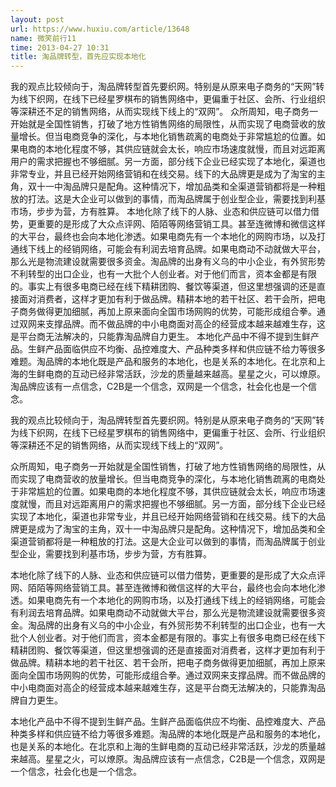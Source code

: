 ```yaml
---
layout: post
url: https://www.huxiu.com/article/13648
name: 微笑前行11
time: 2013-04-27 10:31
title: 淘品牌转型，首先应实现本地化
---
```

我的观点比较倾向于，淘品牌转型首先要织网。特别是从原来电子商务的“天网”转为线下织网，在线下已经星罗棋布的销售网络中，更偏重于社区、会所、行业组织等深耕还不足的销售网络，从而实现线下线上的“双网”。 众所周知，电子商务一开始就是全国性销售，打破了地方性销售网络的局限性，从而实现了电商营收的放量增长。但当电商竞争的深化，与本地化销售疏离的电商处于非常尴尬的位置。如果电商的本地化程度不够，其供应链就会太长，响应市场速度就慢，而且对远距离用户的需求把握也不够细腻。另一方面，部分线下企业已经实现了本地化，渠道也非常专业，并且已经开始网络营销和在线交易。线下的大品牌更是成为了淘宝的主角，双十一中淘品牌只是配角。这种情况下，增加品类和全渠道营销都将是一种粗放的打法。这是大企业可以做到的事情，而淘品牌属于创业型企业，需要找到利基市场，步步为营，方有胜算。 本地化除了线下的人脉、业态和供应链可以借力借势，更重要的是形成了大众点评网、陌陌等网络营销工具。甚至连微博和微信这样的大平台，最终也会向本地化渗透。如果电商先有一个本地化的网购市场，以及打通线下线上的经销网络，可能会有利润去培育品牌。如果电商动不动就做大平台，那么光是物流建设就需要很多资金。淘品牌的出身有义乌的中小企业，有外贸形势不利转型的出口企业，也有一大批个人创业者。对于他们而言，资本金都是有限的。事实上有很多电商已经在线下精耕团购、餐饮等渠道，但这里想强调的还是直接面对消费者，这样才更加有利于做品牌。精耕本地的若干社区、若干会所，把电子商务做得更加细腻，再加上原来面向全国市场网购的优势，可能形成组合拳。通过双网来支撑品牌。而不做品牌的中小电商面对高企的经营成本越来越难生存，这是平台商无法解决的，只能靠淘品牌自力更生。 本地化产品中不得不提到生鲜产品。生鲜产品面临供应不均衡、品控难度大、产品种类多样和供应链不给力等很多难题。淘品牌的本地化既是产品和服务的本地化，也是关系的本地化。在北京和上海的生鲜电商的互动已经非常活跃，沙龙的质量越来越高。星星之火，可以燎原。淘品牌应该有一点信念，C2B是一个信念，双网是一个信念，社会化也是一个信念。

我的观点比较倾向于，淘品牌转型首先要织网。特别是从原来电子商务的“天网”转为线下织网，在线下已经星罗棋布的销售网络中，更偏重于社区、会所、行业组织等深耕还不足的销售网络，从而实现线下线上的“双网”。

众所周知，电子商务一开始就是全国性销售，打破了地方性销售网络的局限性，从而实现了电商营收的放量增长。但当电商竞争的深化，与本地化销售疏离的电商处于非常尴尬的位置。如果电商的本地化程度不够，其供应链就会太长，响应市场速度就慢，而且对远距离用户的需求把握也不够细腻。另一方面，部分线下企业已经实现了本地化，渠道也非常专业，并且已经开始网络营销和在线交易。线下的大品牌更是成为了淘宝的主角，双十一中淘品牌只是配角。这种情况下，增加品类和全渠道营销都将是一种粗放的打法。这是大企业可以做到的事情，而淘品牌属于创业型企业，需要找到利基市场，步步为营，方有胜算。

本地化除了线下的人脉、业态和供应链可以借力借势，更重要的是形成了大众点评网、陌陌等网络营销工具。甚至连微博和微信这样的大平台，最终也会向本地化渗透。如果电商先有一个本地化的网购市场，以及打通线下线上的经销网络，可能会有利润去培育品牌。如果电商动不动就做大平台，那么光是物流建设就需要很多资金。淘品牌的出身有义乌的中小企业，有外贸形势不利转型的出口企业，也有一大批个人创业者。对于他们而言，资本金都是有限的。事实上有很多电商已经在线下精耕团购、餐饮等渠道，但这里想强调的还是直接面对消费者，这样才更加有利于做品牌。精耕本地的若干社区、若干会所，把电子商务做得更加细腻，再加上原来面向全国市场网购的优势，可能形成组合拳。通过双网来支撑品牌。而不做品牌的中小电商面对高企的经营成本越来越难生存，这是平台商无法解决的，只能靠淘品牌自力更生。

本地化产品中不得不提到生鲜产品。生鲜产品面临供应不均衡、品控难度大、产品种类多样和供应链不给力等很多难题。淘品牌的本地化既是产品和服务的本地化，也是关系的本地化。在北京和上海的生鲜电商的互动已经非常活跃，沙龙的质量越来越高。星星之火，可以燎原。淘品牌应该有一点信念，C2B是一个信念，双网是一个信念，社会化也是一个信念。

